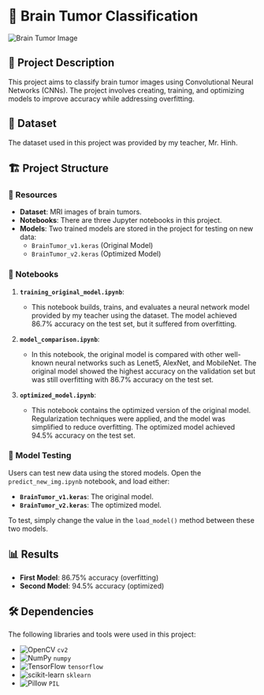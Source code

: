 # 🧠 Brain Tumor Classification

![Brain Tumor Image](https://upload.wikimedia.org/wikipedia/commons/2/25/Brain_MRI_image.jpg)

## 📝 Project Description

This project aims to classify brain tumor images using Convolutional Neural Networks (CNNs). The project involves creating, training, and optimizing models to improve accuracy while addressing overfitting.

## 📁 Dataset

The dataset used in this project was provided by my teacher, Mr. Hinh.

## 🏗️ Project Structure

### 📂 Resources

- **Dataset**: MRI images of brain tumors.
- **Notebooks**: There are three Jupyter notebooks in this project.
- **Models**: Two trained models are stored in the project for testing on new data:
  - `BrainTumor_v1.keras` (Original Model)
  - `BrainTumor_v2.keras` (Optimized Model)

### 📓 Notebooks

1. **`training_original_model.ipynb`**:
   - This notebook builds, trains, and evaluates a neural network model provided by my teacher using the dataset. The model achieved 86.7% accuracy on the test set, but it suffered from overfitting.

2. **`model_comparison.ipynb`**:
   - In this notebook, the original model is compared with other well-known neural networks such as Lenet5, AlexNet, and MobileNet. The original model showed the highest accuracy on the validation set but was still overfitting with 86.7% accuracy on the test set.

3. **`optimized_model.ipynb`**:
   - This notebook contains the optimized version of the original model. Regularization techniques were applied, and the model was simplified to reduce overfitting. The optimized model achieved 94.5% accuracy on the test set.

### 🧪 Model Testing

Users can test new data using the stored models. Open the `predict_new_img.ipynb` notebook, and load either:

- **`BrainTumor_v1.keras`**: The original model.
- **`BrainTumor_v2.keras`**: The optimized model.

To test, simply change the value in the `load_model()` method between these two models.

## 📊 Results

* **First Model**: 86.75% accuracy (overfitting)
* **Second Model**: 94.5% accuracy (optimized)

## 🛠️ Dependencies

The following libraries and tools were used in this project:

* ![OpenCV](https://upload.wikimedia.org/wikipedia/commons/3/32/OpenCV_Logo_with_text_svg_version.svg) `cv2` 
* ![NumPy](https://upload.wikimedia.org/wikipedia/commons/3/31/NumPy_logo_2020.svg) `numpy`
* ![TensorFlow](https://upload.wikimedia.org/wikipedia/commons/2/2d/Tensorflow_logo.svg) `tensorflow`
* ![scikit-learn](https://upload.wikimedia.org/wikipedia/commons/0/05/Scikit_learn_logo_small.svg) `sklearn`
* ![Pillow](https://upload.wikimedia.org/wikipedia/commons/e/e0/Python-logo-notext.svg) `PIL` 
